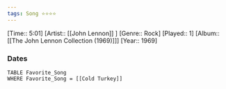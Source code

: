 ```yaml
---
tags: Song ⭐⭐⭐⭐ 
---
```

[Time:: 5:01]
[Artist:: [[John Lennon]] ]
[Genre:: Rock]
[Played:: 1]
[Album:: [[The John Lennon Collection (1969)]]]
[Year:: 1969]
### Dates
````dataview
TABLE Favorite_Song
WHERE Favorite_Song = [[Cold Turkey]]
````